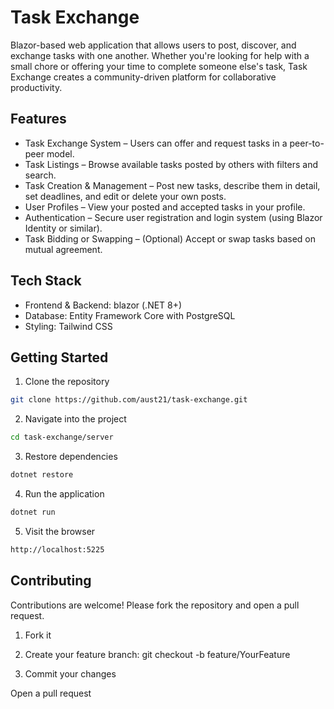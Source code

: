# Task Exchange
Blazor-based web application that allows users to post, discover, and exchange tasks with one another. Whether you're looking for help with a small chore or offering your time to complete someone else's task, Task Exchange creates a community-driven platform for collaborative productivity.

## Features
- Task Exchange System – Users can offer and request tasks in a peer-to-peer model.
-  Task Listings – Browse available tasks posted by others with filters and search.
- Task Creation & Management – Post new tasks, describe them in detail, set deadlines, and edit or delete your own posts.
- User Profiles – View your posted and accepted tasks in your profile.
- Authentication – Secure user registration and login system (using Blazor Identity or similar).
- Task Bidding or Swapping – (Optional) Accept or swap tasks based on mutual agreement.

## Tech Stack
- Frontend & Backend: blazor (.NET 8+)
- Database: Entity Framework Core with PostgreSQL
- Styling: Tailwind CSS

## Getting Started
1. Clone the repository
```bash
git clone https://github.com/aust21/task-exchange.git
```
2. Navigate into the project
```bash
cd task-exchange/server
```
3. Restore dependencies
```bash
dotnet restore 
```
4. Run the application
```bash
dotnet run 
```
5. Visit the browser
```bash
http://localhost:5225 
```

## Contributing
Contributions are welcome! Please fork the repository and open a pull request.

1. Fork it

2. Create your feature branch: git checkout -b feature/YourFeature

3. Commit your changes

Open a pull request